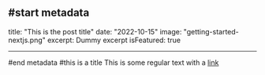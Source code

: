 ## #start metadata

title: "This is the post title"
date: "2022-10-15"
image: "getting-started-nextjs.png"
excerpt: Dummy excerpt
isFeatured: true

---

#end metadata
#this is a title
This is some regular text with a [link](https://google.com)
